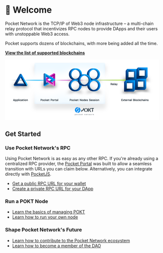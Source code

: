 # 👋 Welcome

Pocket Network is the TCP/IP of Web3 node infrastructure – a multi-chain relay protocol that incentivizes RPC nodes to provide DApps and their users with unstoppable Web3 access.

Pocket supports dozens of blockchains, with more being added all the time.

[**View the list of supported blockchains**](supported-blockchains.md)

![](assets/pocket_network_overview.png)

## Get Started

### Use Pocket Network's RPC

Using Pocket Network is as easy as any other RPC. If you're already using a centralized RPC provider, the [Pocket Portal](https://portal.pokt.network) was built to allow a seamless transition with URLs you can claim below. Alternatively, you can integrate directly with [PocketJS](https://docs.pokt.network/js/).

* [Get a public RPC URL for your wallet](use/public-rpc/README.md)
* [Create a private RPC URL for your DApp](use/get-endpoint.md)

### Run a POKT Node

* [Learn the basics of managing POKT](pokt/README.md)
* [Learn how to run your own node](node/README.md)

### Shape Pocket Network's Future

* [Learn how to contribute to the Pocket Network ecosystem](community/contribute.md)
* [Learn how to become a member of the DAO](community/trophies/README.md)
